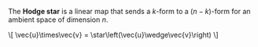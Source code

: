 The **Hodge star** is a linear map that sends a $k$-form to a $(n-k)$-form for an ambient space of dimension $n$.

\\[
\vec{u}\times\vec{v} = \star\left(\vec{u}\wedge\vec{v}\right)
\\]